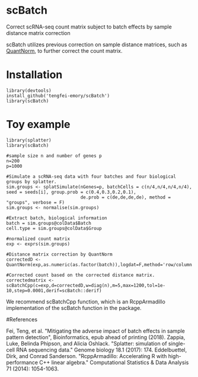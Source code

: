 # scBatch
Correct scRNA-seq count matrix subject to batch effects by sample distance matrix correction

scBatch utilizes previous correction on sample distance matrices, such as [QuantNorm](github.com/tengfei-emory/QuantNorm), to further correct the count matrix.

# Installation
```{r}
library(devtools)
install_github('tengfei-emory/scBatch')
library(scBatch)
```

# Toy example
```{r}
library(splatter)
library(scBatch)

#sample size n and number of genes p
n=200
p=1000

#Simulate a scRNA-seq data with four batches and four biological groups by splatter.
sim.groups <- splatSimulate(nGenes=p, batchCells = c(n/4,n/4,n/4,n/4), seed = seeds[i], group.prob = c(0.4,0.3,0.2,0.1),
                            de.prob = c(de,de,de,de), method = "groups", verbose = F)
sim.groups <- normalise(sim.groups)

#Extract batch, biological information
batch = sim.groups@colData$Batch
cell.type = sim.groups@colData$Group

#normalized count matrix
exp <- exprs(sim.groups)

#Distance matrix correction by QuantNorm   
correctedD <- QuantNorm(exp,as.numeric(as.factor(batch)),logdat=F,method='row/column',cor_method='pearson',max=5)

#Corrected count based on the corrected distance matrix.
correctedmatrix <-scBatchCpp(c=exp,d=correctedD,w=diag(n),m=5,max=1200,tol=1e-10,step=0.0001,derif=scBatch::derif)

```
We recommend scBatchCpp function, which is an RcppArmadillo implementation of the scBatch function in the package.

#References

Fei, Teng, et al. "Mitigating the adverse impact of batch effects in sample pattern detection", Bioinformatics, epub ahead of printing (2018).
Zappia, Luke, Belinda Phipson, and Alicia Oshlack. "Splatter: simulation of single-cell RNA sequencing data." Genome biology 18.1 (2017): 174.
Eddelbuettel, Dirk, and Conrad Sanderson. "RcppArmadillo: Accelerating R with high-performance C++ linear algebra." Computational Statistics & Data Analysis 71 (2014): 1054-1063.
